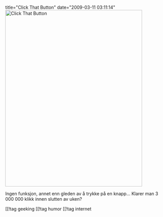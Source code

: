 title="Click That Button"
date="2009-03-11 03:11:14"
<a href="http://clickthatbutton.com/"><img src="http://pjatt.net/images/2009/03/clickthatbutton.png" alt="Click That Button" title="Click That Button" width="432" height="557" class="aligncenter size-full wp-image-797"  /></a>

Ingen funksjon, annet enn gleden av å trykke på en knapp... Klarer man 3 000 000 klikk innen slutten av uken?

[[!tag  geeking
[[!tag  humor
[[!tag  internet
